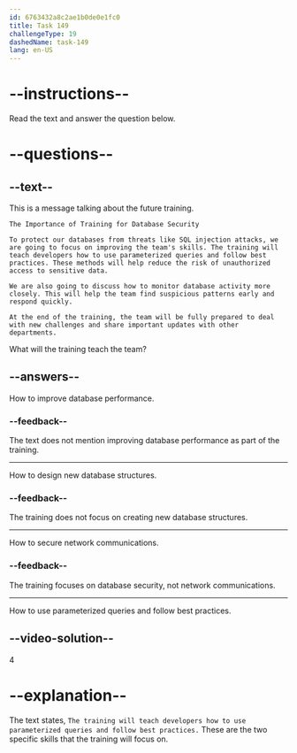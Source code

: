 ```yaml
---
id: 6763432a8c2ae1b0de0e1fc0
title: Task 149
challengeType: 19
dashedName: task-149
lang: en-US
---
```

<!-- READING -->

# --instructions--

Read the text and answer the question below.

# --questions--

## --text--

This is a message talking about the future training.

`The Importance of Training for Database Security`

`To protect our databases from threats like SQL injection attacks, we are going to focus on improving the team's skills. The training will teach developers how to use parameterized queries and follow best practices. These methods will help reduce the risk of unauthorized access to sensitive data.`  

`We are also going to discuss how to monitor database activity more closely. This will help the team find suspicious patterns early and respond quickly.`  

`At the end of the training, the team will be fully prepared to deal with new challenges and share important updates with other departments.`

What will the training teach the team?

## --answers--

How to improve database performance.

### --feedback--

The text does not mention improving database performance as part of the training.

---

How to design new database structures.

### --feedback--

The training does not focus on creating new database structures.

---

How to secure network communications.

### --feedback--

The training focuses on database security, not network communications.

---

How to use parameterized queries and follow best practices.

## --video-solution--

4

# --explanation--

The text states, `The training will teach developers how to use parameterized queries and follow best practices.` These are the two specific skills that the training will focus on. 
